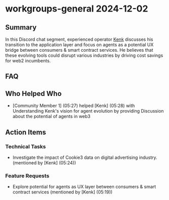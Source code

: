 # workgroups-general 2024-12-02

## Summary

In this Discord chat segment, experienced operator [Kenk](05:19) discusses his transition to the application layer and focus on agents as a potential UX bridge between consumers & smart contract services. He believes that these evolving tools could disrupt various industries by driving cost savings for web2 incumbents.

## FAQ

## Who Helped Who

- [Community Member 1] (05:27) helped [Kenk] (05:28) with Understanding Kenk's vision for agent evolution by providing Discussion about the potential of agents in web3

## Action Items

### Technical Tasks

- Investigate the impact of Cookie3 data on digital advertising industry. (mentioned by [Kenk] (05:24))

### Feature Requests

- Explore potential for agents as UX layer between consumers & smart contract services (mentioned by [Kenk] (05:19))

